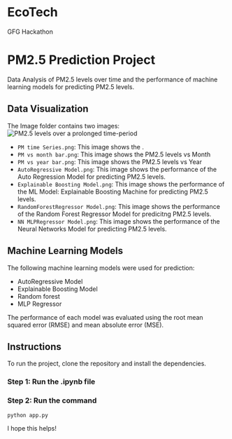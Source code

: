# EcoTech
GFG Hackathon

# PM2.5 Prediction Project
Data Analysis of PM2.5 levels over time and the performance of machine learning models for predicting PM2.5 levels.

## Data Visualization

The Image folder contains two images:
![PM2.5 levels over a prolonged time-period]([pm2.5_vs_time.png](https://github.com/sayan112207/EcoTech/blob/main/Images/Air%20Pollution/PM%20time%20Series.png))
* `PM time Series.png`: This image shows the .
* `PM vs month bar.png`: This image shows the PM2.5 levels vs Month
* `PM vs year bar.png`: This image shows the PM2.5 levels vs Year
* `AutoRegressive Model.png`: This image shows the performance of the Auto Regression Model for predicting PM2.5 levels.
* `Explainable Boosting Model.png`: This image shows the performance of the ML Model: Explainable Boosting Machine for predicting PM2.5 levels.
* `RandomForestRegressor Model.png`: This image shows the performance of the Random Forest Regressor Model for predicitng PM2.5 levels.
* `NN MLPRegressor Model.png`: This image shows the performance of the Neural Networks Model for predicting PM2.5 levels.

## Machine Learning Models

The following machine learning models were used for prediction:

* AutoRegressive Model
* Explainable Boosting Model
* Random forest
* MLP Regressor

The performance of each model was evaluated using the root mean squared error (RMSE) and mean absolute error (MSE).

## Instructions

To run the project, clone the repository and install the dependencies.

### Step 1: Run the .ipynb file
### Step 2: Run the command 
```
python app.py
```


I hope this helps!
